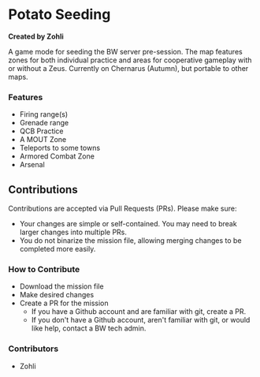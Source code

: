 # Potato Seeding
**Created by Zohli**

A game mode for seeding the BW server pre-session. The map features zones for both individual practice and areas for cooperative gameplay with or without a Zeus. Currently on Chernarus (Autumn), but portable to other maps.

### Features
- Firing range(s)
- Grenade range
- QCB Practice
- A MOUT Zone
- Teleports to some towns
- Armored Combat Zone
- Arsenal

## Contributions
Contributions are accepted via Pull Requests (PRs). Please make sure:
- Your changes are simple or self-contained. You may need to break larger changes into multiple PRs.
- You do not binarize the mission file, allowing merging changes to be completed more easily.
### How to Contribute
- Download the mission file
- Make desired changes
- Create a PR for the mission
  - If you have a Github account and are familiar with git, create a PR.
  - If you don't have a Github account, aren't familiar with git, or would like help, contact a BW tech admin.

### Contributors
- Zohli
